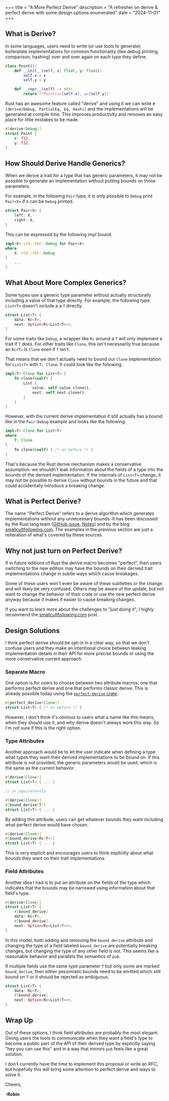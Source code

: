 +++
title = "A More Perfect Derive"
description = "A refresher on derive & perfect derive with some design options enumerated"
date = "2024-11-01"
+++

## What is Derive?

In some languages, users need to write (or use tools to generate) boilerplate implementations for common functionality (like debug printing, comparison, hashing) over and over again  on each type they define.

```py
class Point():
    def __init__(self, x: float, y: float):
        self.x = x
        self.y = y

    def __repr__(self) -> str:
        return f"Point(x={self.x}, y={self.y})"
```

Rust has an awesome feature called "derive" and using it we can write `#[derive(Debug, PartialEq, Eq, Hash)]` and the implementations will be generated at compile time. This improves productivity and removes an easy place for little mistakes to be made.

```rust
#[derive(Debug)]
struct Point {
    x: f32,
    y: f32,
}
```

## How Should Derive Handle Generics?

When we derive a trait for a type that has generic parameters, it may not be possible to generate an implementation without putting bounds on those parameters.

For example, in the following `Pair` type, it is only possible to `Debug` print `Pair<X>` if `X` can be `Debug` printed.

```rust
struct Pair<X> {
    left: X,
    right: X,
}
```

This can be expressed by the following impl bound.

```rust
impl<X> std::fmt::Debug for Pair<X>
where
    X: std::fmt::Debug
{
    ...
}
```

## What About More Complex Generics?

Some types use a generic type parameter without actually structurally including a value of that type directly. For example, the following type `List<T>` doesn't include a a `T` directly.

```rust
struct List<T> {
    data: Rc<T>,
    next: Option<Rc<List<T>>>,
}
```

For some traits like `Debug`, a wrapper like `Rc` around a `T` will only implement a trait if `T` does. For other traits like `Clone`, this isn't necessarily true because an `Rc<T>` is `Clone` even if `T` isn't.

That means that we don't actually need to bound our `Clone` implementation for `List<T>` with `T: Clone`. It could look like the following:

```rust
impl<T> Clone for List<T> {
    fn clone(&self) {
        List {
            value: self.value.clone(),
            next: self.next.clone(),
        }
    }
}
```

However, with the current derive implementation it still actually has a bound like in the `Pair`-`Debug` example and looks like the following.

```rust
impl<T> Clone for List<T>
where
    T: Clone
{
    fn clone(&self) { /* as before */ }
}
```

That's because the Rust derive mechanism makes a conservative assumption: we shouldn't leak information about the fields of a type into the bounds of the derived implementation. If the internals of `List<T>` change, it may not be possible to derive `Clone` without bounds in the future and that could accidentally introduce a breaking change.

## What is Perfect Derive?

The name "Perfect Derive" refers to a derive algorithm which generates implementations without any unnecessary bounds. It has been discussed by the Rust lang team ([GitHub issue](https://github.com/rust-lang/lang-team/issues/152), [Notes](https://hackmd.io/M_Wuev3pSwG_p4RfLGgDYw)) and by the blog [smallcultfollowing.com](https://smallcultfollowing.com/babysteps//blog/2022/04/12/implied-bounds-and-perfect-derive/). The examples in the previous section are just a reiteration of what's covered by these sources.

## Why not just turn on Perfect Derive?

If in future editions of Rust the derive macro becomes "perfect", then users switching to the new edition may have the bounds on their derived trait implementations change in subtle ways which cause breakages.

Some of these users won't even be aware of these subtleties or the change and will likely be very confused. Others may be aware of the update, but not want to change the behavior of their crate or use the new perfect derive anyway because it makes it easier to cause breaking changes.

If you want to learn more about the challenges to "just doing it", I highly recommend the [smallcultfollowing.com](https://smallcultfollowing.com/babysteps//blog/2022/04/12/implied-bounds-and-perfect-derive/) post.

## Design Solutions

I think perfect derive should be opt-in in a clear way, so that we don't confuse users and they make an intentional choice between leaking implementation details in their API for more precise bounds or using the more conservative current approach.

### Separate Macro

One option is for users to choose between two attribute macros: one that performs perfect derive and one that performs classic derive. This is already possible today using the [`perfect-derive` crate](https://crates.io/crates/perfect-derive).

```rust
#[perfect_derive(Clone)]
struct List<T> { /* as before */ }
```

However, I don't think it's obvious to users what a name like this means, when they should use it, and why derive doesn't always work this way. So I'm not sure if this is the right option.

### Type Attributes

Another approach would be to let the user indicate when defining a type what types they want their derived implementations to be bound on. If this attribute is not provided, the generic parameters would be used, which is the same as the current behavior.

```rust
#[derive(Clone)]
struct List<T> { ... }

// or equivalently

#[derive(Clone)]
#[bound_derive(T)]
struct List<T> { ... }
```

By adding this attribute, users can get whatever bounds they want including what perfect derive would have chosen.

```rust
#[derive(Clone)]
#[bound_derive(Rc<T>)]
struct List<T> { ... }
```

This is very explicit and encourages users to think explicitly about what bounds they want on their trait implementations.

### Field Attributes

Another idea I had is to put an attribute on the fields of the type which indicates that the bounds may be narrowed using information about that field's type. 

```rust
#[derive(Clone)]
struct List<T> {
    #[bound_derive]
    data: Rc<T>,
    #[bound_derive]
    next: Option<Rc<List<T>>>,
}
```

In this model, both adding and removing the `bound_derive` attribute and changing the type of a field labeled `bound_derive` are potentially breaking changes, but changing the type of any other field is not. This seems like a reasonable behavior and parallels the semantics of `pub`.

If multiple fields use the same type parameter `T` but only some are marked `bound_derive`, then either pessimistic bounds need to be emitted which still bound on `T` or it should be rejected as ambiguous.

```rust
struct List<T> {
    data: Rc<T>,
    #[bound_derive]
    next: Option<Rc<List<T>>>,
}
```

## Wrap Up

Out of these options, I think field attributes are probably the most elegant. Giving users the tools to communicate when they want a field's type to become a public part of the API of their derived type by explicitly saying "hey you can use this" and in a way that mirrors `pub` feels like a great solution.

I don't currently have the time to implement this proposal or write an RFC, but hopefully this will bring some attention to perfect derive and ways to solve it.

Cheers,

**-Robin**
